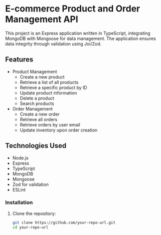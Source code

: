# E-commerce Product and Order Management API

This project is an Express application written in TypeScript, integrating MongoDB with Mongoose for data management. The application ensures data integrity through validation using Joi/Zod.

## Features

- Product Management
  - Create a new product
  - Retrieve a list of all products
  - Retrieve a specific product by ID
  - Update product information
  - Delete a product
  - Search products
- Order Management
  - Create a new order
  - Retrieve all orders
  - Retrieve orders by user email
  - Update inventory upon order creation

## Technologies Used

- Node.js
- Express
- TypeScript
- MongoDB
- Mongoose
- Zod for validation
- ESLint

### Installation

1. Clone the repository:

   ```sh
   git clone https://github.com/your-repo-url.git
   cd your-repo-url
